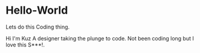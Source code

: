 # Hello-World
Lets do this Coding thing.

Hi I'm Kuz
A designer taking the plunge to code.
Not been coding long but I love this S***!.
